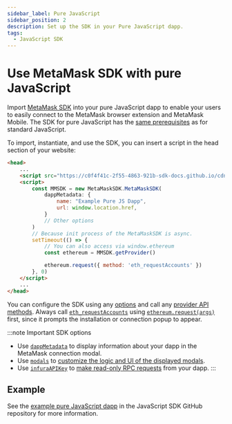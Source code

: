 ```yaml
---
sidebar_label: Pure JavaScript
sidebar_position: 2
description: Set up the SDK in your Pure JavaScript dapp.
tags:
  - JavaScript SDK
---
```


# Use MetaMask SDK with pure JavaScript

Import [MetaMask SDK](../../../concepts/sdk/index.md) into your pure JavaScript dapp to enable
your users to easily connect to the MetaMask browser extension and MetaMask Mobile.
The SDK for pure JavaScript has the [same prerequisites](index.md#prerequisites) as for standard JavaScript.

To import, instantiate, and use the SDK, you can insert a script in the head section of your website:

```html
<head>
    ...
    <script src="https://c0f4f41c-2f55-4863-921b-sdk-docs.github.io/cdn/metamask-sdk.js"></script>
    <script>
        const MMSDK = new MetaMaskSDK.MetaMaskSDK(
            dappMetadata: {
                name: "Example Pure JS Dapp",
                url: window.location.href,
            }
            // Other options
        )
        // Because init process of the MetaMaskSDK is async.
        setTimeout(() => {
            // You can also access via window.ethereum
            const ethereum = MMSDK.getProvider()

            ethereum.request({ method: 'eth_requestAccounts' })
        }, 0)
    </script>
    ...
</head>
```

You can configure the SDK using any [options](../../../reference/sdk-js-options.md) and call any
[provider API methods](../../../reference/provider-api.md).
Always call [`eth_requestAccounts`](/wallet/reference/eth_requestaccounts) using
[`ethereum.request(args)`](../../../reference/provider-api.md#windowethereumrequestargs) first,
since it prompts the installation or connection popup to appear.

:::note Important SDK options
- Use [`dappMetadata`](../../../reference/sdk-js-options.md#dappmetadata) to display information
  about your dapp in the MetaMask connection modal.
- Use [`modals`](../../../reference/sdk-js-options.md#modals) to [customize the logic and UI of
  the displayed modals](../../display/custom-modals.md).
- Use [`infuraAPIKey`](../../../reference/sdk-js-options.md#infuraapikey) to
  [make read-only RPC requests](../../use-3rd-party-integrations/js-infura-api.md) from your dapp.
:::

## Example

See the [example pure JavaScript dapp](https://github.com/MetaMask/metamask-sdk/tree/main/packages/examples/pure-javascript)
in the JavaScript SDK GitHub repository for more information.
